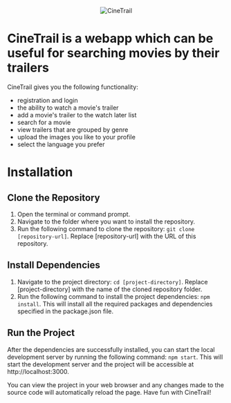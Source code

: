 <p align="center">
  <img src="https://i.imgur.com/hWKHqAY.png" alt="CineTrail" />
</p>

# CineTrail is a webapp which can be useful for searching movies by their trailers

CineTrail gives you the following functionality:

- registration and login
- the ability to watch a movie's trailer
- add a movie's trailer to the watch later list
- search for a movie
- view trailers that are grouped by genre
- upload the images you like to your profile
- select the language you prefer

# Installation

## Clone the Repository

1. Open the terminal or command prompt.
2. Navigate to the folder where you want to install the repository.
3. Run the following command to clone the repository:
   `git clone [repository-url]`. Replace [repository-url] with the URL of this repository.

## Install Dependencies

1. Navigate to the project directory:
   `cd [project-directory]`. Replace [project-directory] with the name of the cloned repository folder.
2. Run the following command to install the project dependencies:
   `npm install`. This will install all the required packages and dependencies specified in the package.json file.

## Run the Project

After the dependencies are successfully installed, you can start the local development server by running the following command:
`npm start`. This will start the development server and the project will be accessible at http://localhost:3000.

You can view the project in your web browser and any changes made to the source code will automatically reload the page. Have fun with CineTrail!
